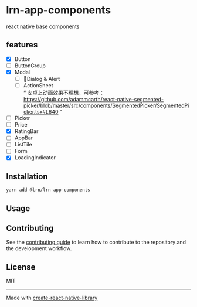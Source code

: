 # lrn-app-components

react native base components

## features
- [x] Button
- [ ] ButtonGroup  
- [x] Modal  
  - [ ] 🏃Dialog & Alert  
  - [ ] ActionSheet  
  “ 安卓上动画效果不理想，可参考：https://github.com/adammcarth/react-native-segmented-picker/blob/master/src/components/SegmentedPicker/SegmentedPicker.tsx#L640 ”
- [ ] Picker  
- [ ] Price  
- [x] RatingBar
- [ ] AppBar  
- [ ] ListTile  
- [ ] Form
- [x] LoadingIndicator

## Installation

```sh
yarn add @lrn/lrn-app-components
```

## Usage


## Contributing

See the [contributing guide](CONTRIBUTING.md) to learn how to contribute to the repository and the development workflow.

## License

MIT

---

Made with [create-react-native-library](https://github.com/callstack/react-native-builder-bob)
